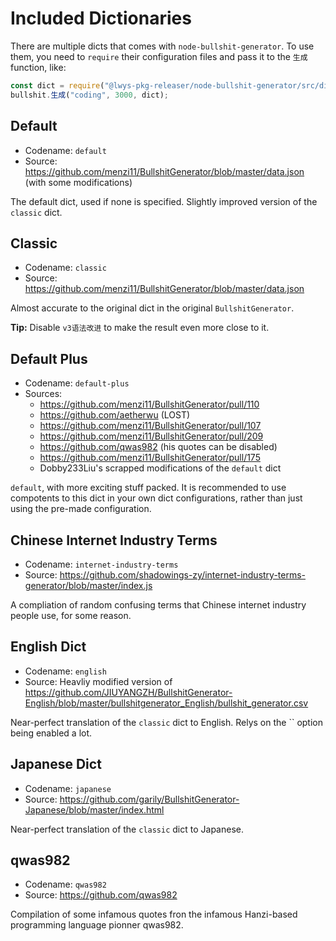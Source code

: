 # Included Dictionaries

There are multiple dicts that comes with `node-bullshit-generator`.
To use them, you need to `require` their configuration files and pass it to the `生成` function, like:

```javascript
const dict = require("@lwys-pkg-releaser/node-bullshit-generator/src/dict/{codename}/配置.js");
bullshit.生成("coding", 3000, dict);
```

## Default

-   Codename: `default`
-   Source: https://github.com/menzi11/BullshitGenerator/blob/master/data.json (with some modifications)

The default dict, used if none is specified. Slightly improved version of the `classic` dict.

## Classic

-   Codename: `classic`
-   Source: https://github.com/menzi11/BullshitGenerator/blob/master/data.json

Almost accurate to the original dict in the original `BullshitGenerator`.

**Tip:** Disable `v3语法改进` to make the result even more close to it.

## Default Plus

-   Codename: `default-plus`
-   Sources:
    -   https://github.com/menzi11/BullshitGenerator/pull/110
    -   https://github.com/aetherwu (LOST)
    -   https://github.com/menzi11/BullshitGenerator/pull/107
    -   https://github.com/menzi11/BullshitGenerator/pull/209
    -   https://github.com/qwas982 (his quotes can be disabled)
    -   https://github.com/menzi11/BullshitGenerator/pull/175
    -   Dobby233Liu's scrapped modifications of the `default` dict

`default`, with more exciting stuff packed.
It is recommended to use compotents to this dict in your own dict configurations, rather than just using the pre-made configuration.

## Chinese Internet Industry Terms

-   Codename: `internet-industry-terms`
-   Source: https://github.com/shadowings-zy/internet-industry-terms-generator/blob/master/index.js

A compliation of random confusing terms that Chinese internet industry people use, for some reason.

## English Dict

-   Codename: `english`
-   Source: Heavliy modified version of https://github.com/JIUYANGZH/BullshitGenerator-English/blob/master/bullshitgenerator_English/bullshit_generator.csv

Near-perfect translation of the `classic` dict to English. Relys on the `` option being enabled a lot.

## Japanese Dict

-   Codename: `japanese`
-   Source: https://github.com/garily/BullshitGenerator-Japanese/blob/master/index.html

Near-perfect translation of the `classic` dict to Japanese.

## qwas982

-   Codename: `qwas982`
-   Source: https://github.com/qwas982

Compilation of some infamous quotes fron the infamous Hanzi-based programming language pionner qwas982.
